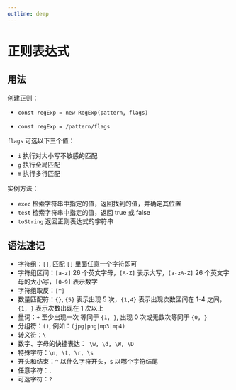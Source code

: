 ```yaml
---
outline: deep
---
```


# 正则表达式

## 用法

创建正则：

- `const regExp = new RegExp(pattern, flags)`

- `const regExp = /pattern/flags`

`flags` 可选以下三个值：

- `i` 执行对大小写不敏感的匹配
- `g` 执行全局匹配
- `m` 执行多行匹配

实例方法：

- `exec` 检索字符串中指定的值，返回找到的值，并确定其位置
- `test` 检索字符串中指定的值，返回 true 或 false
- `toString` 返回正则表达式的字符串

## 语法速记

- 字符组：`[]`, 匹配 `[]` 里面任意一个字符即可
- 字符组区间：`[a-z]` 26 个英文字母，`[A-Z]` 表示大写，`[a-zA-Z]` 26 个英文字母的大小写，`[0-9]` 表示数字
- 字符组取反：`[^]`
- 数量匹配符：`{}`, `{5}` 表示出现 5 次，`{1,4}` 表示出现次数区间在 1-4 之间，`{1, }` 表示次数出现在 1 次以上
- 量词：`+` 至少出现一次 等同于 `{1, }`, 出现 0 次或无数次等同于 `{0, }`
- 分组符：`()`, 例如：`(jpg|png|mp3|mp4)`
- 转义符：`\`
- 数字、字母的快捷表达：` \w, \d, \W, \D`
- 特殊字符：`\n, \t, \r, \s`
- 开头和结束：`^` 以什么字符开头，`$` 以哪个字符结尾
- 任意字符：`.`
- 可选字符：`?`
